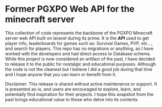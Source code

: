 # Former PGXPO Web API for the minecraft server
This collection of code represents the backbone of the PGXPO Minecraft server web API built on laravel during its prime.
It is the ***API*** used to get player info, leaderboards for games such as: Survival Games, PVP, etc.. , and search for players.
This repo has no migrations or anything, as I have worked with the developers and had direct access to Database schema.
While this project is now considered an artifact of the past, I have decided to release it to the public for nostalgic and educational purposes.
Although the code is not the cleanest but I believe I did a good job during that time and I hope anyone that you can learn or benefit from it.

Disclaimer:
This release is shared without active maintenance or support. It is presented as-is, and users are encouraged to explore, learn, and potentially find inspiration for their projects. I hope this snapshot from the past brings educational value to those who delve into its contents.
